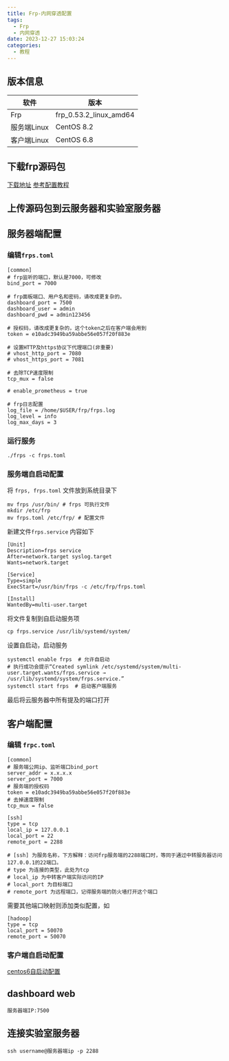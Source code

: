 ```yaml
---
title: Frp-内网穿透配置
tags: 
  - Frp
  - 内网穿透
date: 2023-12-27 15:03:24
categories: 
  - 教程
---
```

## 版本信息
| 软件 | 版本 |
| ---- | ---- |
| Frp | frp_0.53.2_linux_amd64 |
| 服务端Linux | CentOS 8.2 |
| 客户端Linux | CentOS 6.8 |
## 下载frp源码包
[下载地址](https://github.com/fatedier/frp/releases)
[参考配置教程](https://blog.csdn.net/weixin_43804047/article/details/135174832)
## 上传源码包到云服务器和实验室服务器
## 服务器端配置
### 编辑`frps.toml`

 ```
 [common]
# frp监听的端口，默认是7000，可修改
bind_port = 7000

# frp面板端口、用户名和密码，请改成更复杂的。
dashboard_port = 7500
dashboard_user = admin
dashboard_pwd = admin123456

# 授权码，请改成更复杂的，这个token之后在客户端会用到
token = e10adc3949ba59abbe56e057f20f883e

# 设置HTTP及https协议下代理端口(非重要)
# vhost_http_port = 7080
# vhost_https_port = 7081

# 去除TCP速度限制
tcp_mux = false

# enable_prometheus = true

# frp日志配置
log_file = /home/$USER/frp/frps.log
log_level = info
log_max_days = 3
```
### 运行服务
```
./frps -c frps.toml
```
###  服务端自启动配置
将 `frps, frps.toml` 文件放到系统目录下

```
mv frps /usr/bin/ # frps 可执行文件
mkdir /etc/frp
mv frps.toml /etc/frp/ # 配置文件
```

新建文件`frps.service` 内容如下

```
[Unit]
Description=frps service
After=network.target syslog.target
Wants=network.target

[Service]
Type=simple
ExecStart=/usr/bin/frps -c /etc/frp/frps.toml

[Install]
WantedBy=multi-user.target
```

将文件复制到自启动服务项

```
cp frps.service /usr/lib/systemd/system/
```

设置自启动，启动服务

```
systemctl enable frps  # 允许自启动
# 执行成功会提示“Created symlink /etc/systemd/system/multi-user.target.wants/frps.service → /usr/lib/systemd/system/frps.service.”
systemctl start frps  # 启动客户端服务
```

最后将云服务器中所有提及的端口打开
## 客户端配置
###  编辑 `frpc.toml`
```
[common]
# 服务端公网ip、监听端口bind_port
server_addr = x.x.x.x
server_port = 7000
# 服务端的授权码
token = e10adc3949ba59abbe56e057f20f883e  
# 去掉速度限制
tcp_mux = false

[ssh]
type = tcp
local_ip = 127.0.0.1
local_port = 22
remote_port = 2288

# [ssh] 为服务名称，下方解释：访问frp服务端的2288端口时，等同于通过中转服务器访问127.0.0.1的22端口。
# type 为连接的类型，此处为tcp
# local_ip 为中转客户端实际访问的IP
# local_port 为目标端口
# remote_port 为远程端口，记得服务端的防火墙打开这个端口
```
需要其他端口映射则添加类似配置，如
```
[hadoop]
type = tcp
local_port = 50070
remote_port = 50070
```
### 客户端自启动配置
[centos6自启动配置](https://blog.csdn.net/freshboya/article/details/86663907)
## dashboard web
`服务器端IP:7500`
## 连接实验室服务器
```
ssh username@服务器端ip -p 2288
```
